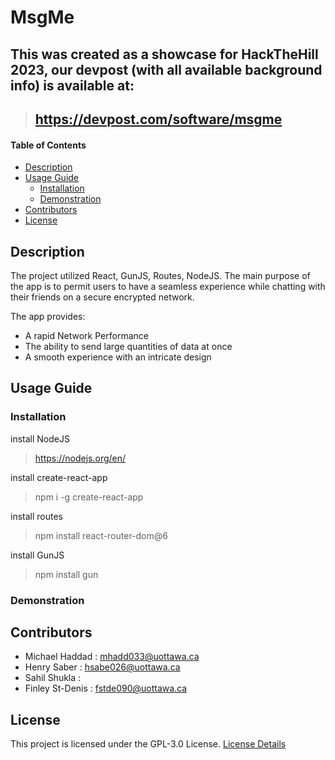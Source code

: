 # MsgMe

## This was created as a showcase for HackTheHill 2023, our devpost (with all available background info) is available at: 
> ## https://devpost.com/software/msgme

#### Table of Contents 
- [Description](#desc)
- [Usage Guide](#inst)
  * [Installation](#inst1)
  * [Demonstration](#demo)
- [Contributors](#cont)
- [License](#lics)

<a name="desc"></a>
## Description
The project utilized React, GunJS, Routes, NodeJS. 
The main purpose of the app is to permit users to have a seamless experience while chatting with their friends on a secure encrypted network.

The app provides:

- A rapid Network Performance
- The ability to send large quantities of data at once
- A smooth experience with an intricate design

<a name="inst"></a>
## Usage Guide
<a name="inst1"></a>
### Installation
install NodeJS
> https://nodejs.org/en/

install create-react-app 
> npm i -g create-react-app

install routes
> npm install react-router-dom@6

install GunJS
> npm install gun


<a name="demo"></a>
### Demonstration

<!-- ![][calcDemo] -->

<a name="cont"></a>
## Contributors
- Michael Haddad : mhadd033@uottawa.ca
- Henry Saber : hsabe026@uottawa.ca
- Sahil Shukla  : 
- Finley St-Denis : fstde090@uottawa.ca

<a name="lics"></a>
## License
This project is licensed under the GPL-3.0 License. [License Details](../master/LICENSE)

<!-- [calcDemo]: ./calcTEST.gif -->
